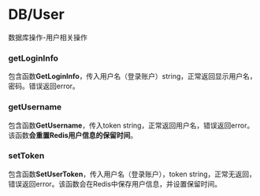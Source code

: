 # DB/User

数据库操作-用户相关操作

### getLoginInfo

包含函数**GetLoginInfo**，传入用户名（登录账户）string，正常返回显示用户名，密码。错误返回error。

### getUsername

包含函数**GetUsername**，传入token string，正常返回用户名，错误返回error。该函数**会重置Redis用户信息的保留时间**。

### setToken

包含函数**SetUserToken**，传入用户名（登录账户），token string，正常无返回，错误返回error。该函数会在Redis中保存用户信息，并设置保留时间。